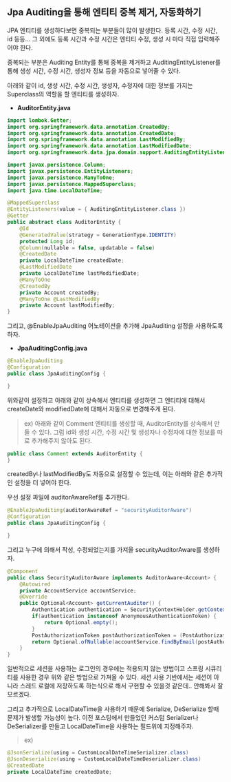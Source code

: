 ## Jpa Auditing을 통해 엔티티 중복 제거, 자동화하기

JPA 엔티티를 생성하다보면 중복되는 부분들이 많이 발생한다. 등록 시간, 수정 시간, id 등등... 그 외에도 등록 시간과 수정 시간은 엔티티 수정, 생성 시 마다 직접 입력해주어야 한다.

중복되는 부분은 Auditing Entity를 통해 중복을 제거하고 AuditingEntityListener를 통해 생성 시간, 수정 시간, 생성자 정보 등을 자동으로 넣어줄 수 있다.

아래와 같이 id, 생성 시간, 수정 시간, 생성자, 수정자에 대한 정보를 가지는 Superclass의 역할을 할 엔티티를 생성하자.

- **AuditorEntity.java**

```java
import lombok.Getter;
import org.springframework.data.annotation.CreatedBy;
import org.springframework.data.annotation.CreatedDate;
import org.springframework.data.annotation.LastModifiedBy;
import org.springframework.data.annotation.LastModifiedDate;
import org.springframework.data.jpa.domain.support.AuditingEntityListener;

import javax.persistence.Column;
import javax.persistence.EntityListeners;
import javax.persistence.ManyToOne;
import javax.persistence.MappedSuperclass;
import java.time.LocalDateTime;

@MappedSuperclass
@EntityListeners(value = { AuditingEntityListener.class })
@Getter
public abstract class AuditorEntity {
    @Id
    @GeneratedValue(strategy = GenerationType.IDENTITY)
    protected Long id;
    @Column(nullable = false, updatable = false)
    @CreatedDate
    private LocalDateTime createdDate;
    @LastModifiedDate
    private LocalDateTime lastModifiedDate;
    @ManyToOne
    @CreatedBy
    private Account createdBy;
    @ManyToOne @LastModifiedBy
    private Account lastModifiedBy;
}
```

그리고, @EnableJpaAuditing 어노테이션을 추가해 JpaAuditing 설정을 사용하도록 하자.

- **JpaAuditingConfig.java**

```java
@EnableJpaAuditing
@Configuration
public class JpaAuditingConfig {

}
```

위와같이 설정하고 아래와 같이 상속해서 엔티티를 생성하면 그 엔티티에 대해서 createDate와 modifiedDate에 대해서 자동으로 변경해주게 된다. 

> ex) 아래와 같이 Comment 엔티티를 생성할 때, AuditorEntity를 상속해서 만들 수 있다. 그럼 id와 생성 시간, 수정 시간 및 생성자나 수정자에 대한 정보를 따로 추가해주지 않아도 된다.

```java
public class Comment extends AuditorEntity {
}
```

createdBy나 lastModifiedBy도 자동으로 설정할 수 있는데, 이는 아래와 같은 추가적인 설정을 더 넣어야 한다.

우선 설정 파일에 auditorAwareRef를 추가한다.

```java
@EnableJpaAuditing(auditorAwareRef = "securityAuditorAware")
@Configuration
public class JpaAuditingConfig {

}
```

그리고 누구에 의해서 작성, 수정되었는지를 가져올 securityAuditorAware를 생성하자.

```java
@Component
public class SecurityAuditorAware implements AuditorAware<Account> {
    @Autowired
    private AccountService accountService;
    @Override
    public Optional<Account> getCurrentAuditor() {
        Authentication authentication = SecurityContextHolder.getContext().getAuthentication();
        if(authentication instanceof AnonymousAuthenticationToken) {
            return Optional.empty();
        }
        PostAuthorizationToken postAuthorizationToken = (PostAuthorizationToken)authentication;
        return Optional.ofNullable(accountService.findByEmail(postAuthorizationToken.getAccountContext().getAccount().getEmail()));
    }
}
```

일반적으로 세션을 사용하는 로그인의 경우에는 적용되지 않는 방법이고 스프링 시큐리티를 사용한 경우 위와 같은 방법으로 가져올 수 있다. 세션 사용 기반에서는 세션이 아니라 스레드 로컬에 저장하도록 하는식으로 해서 구현할 수 있을것 같은데.. 안해봐서 잘 모르겠다.

그리고 추가적으로 LocalDateTime을 사용하기 때문에 Serialize, DeSerialize 할때 문제가 발생할 가능성이 높다. 이전 포스팅에서 만들었던 커스텀 Serializer나 DeSerializer를 만들고 LocalDateTime을 사용하는 필드위에 지정해주자.

>  ex)

```java
@JsonSerialize(using = CustomLocalDateTimeSerializer.class)
@JsonDeserialize(using = CustomLocalDateTimeDeserializer.class)
@CreatedDate
private LocalDateTime createdDate;
```

